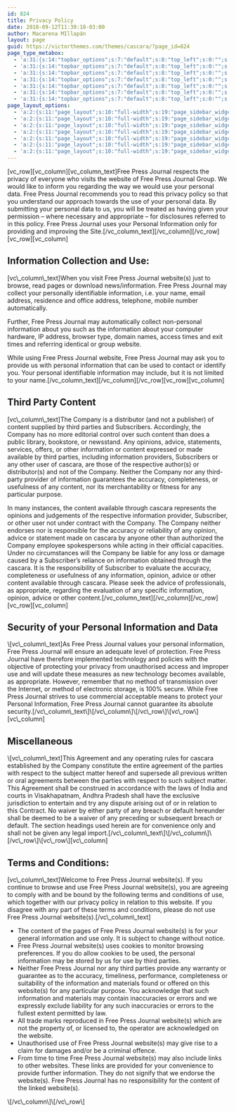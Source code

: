 ```yaml
---
id: 824
title: Privacy Policy
date: 2018-09-12T11:39:18-03:00
author: Macarena MIllapán
layout: page
guid: https://victorthemes.com/themes/cascara/?page_id=824
page_type_metabox:
  - 'a:31:{s:14:"topbar_options";s:7:"default";s:8:"top_left";s:0:"";s:9:"top_right";s:0:"";s:10:"top_center";s:0:"";s:17:"topbar_left_width";s:0:"";s:18:"topbar_right_width";s:0:"";s:19:"topbar_center_width";s:0:"";s:9:"topbar_bg";s:0:"";s:13:"topbar_border";s:0:"";s:18:"default_menu_color";s:0:"";s:24:"default_menu_hover_color";s:0:"";s:17:"sticky_menu_color";s:0:"";s:23:"sticky_menu_hover_color";s:0:"";s:11:"choose_menu";s:0:"";s:13:"sticky_header";s:7:"default";s:13:"sticky_footer";s:7:"default";s:11:"search_icon";s:7:"default";s:16:"fixed_navigation";s:7:"default";s:11:"banner_type";s:13:"default-title";s:17:"page_custom_title";s:0:"";s:19:"title_area_spacings";s:12:"padding-none";s:18:"title_top_spacings";s:0:"";s:21:"title_bottom_spacings";s:0:"";s:25:"titlebar_bg_overlay_color";s:0:"";s:16:"content_spacings";s:12:"padding-none";s:20:"content_top_spacings";s:0:"";s:23:"content_bottom_spacings";s:0:"";s:15:"copyright_style";s:9:"style-one";s:11:"hide_header";b:0;s:11:"hide_footer";b:0;s:14:"hide_copyright";b:0;}'
  - 'a:31:{s:14:"topbar_options";s:7:"default";s:8:"top_left";s:0:"";s:9:"top_right";s:0:"";s:10:"top_center";s:0:"";s:17:"topbar_left_width";s:0:"";s:18:"topbar_right_width";s:0:"";s:19:"topbar_center_width";s:0:"";s:9:"topbar_bg";s:0:"";s:13:"topbar_border";s:0:"";s:18:"default_menu_color";s:0:"";s:24:"default_menu_hover_color";s:0:"";s:17:"sticky_menu_color";s:0:"";s:23:"sticky_menu_hover_color";s:0:"";s:11:"choose_menu";s:0:"";s:13:"sticky_header";s:7:"default";s:13:"sticky_footer";s:7:"default";s:11:"search_icon";s:7:"default";s:16:"fixed_navigation";s:7:"default";s:11:"banner_type";s:13:"default-title";s:17:"page_custom_title";s:0:"";s:19:"title_area_spacings";s:12:"padding-none";s:18:"title_top_spacings";s:0:"";s:21:"title_bottom_spacings";s:0:"";s:25:"titlebar_bg_overlay_color";s:0:"";s:16:"content_spacings";s:12:"padding-none";s:20:"content_top_spacings";s:0:"";s:23:"content_bottom_spacings";s:0:"";s:15:"copyright_style";s:9:"style-one";s:11:"hide_header";b:0;s:11:"hide_footer";b:0;s:14:"hide_copyright";b:0;}'
  - 'a:31:{s:14:"topbar_options";s:7:"default";s:8:"top_left";s:0:"";s:9:"top_right";s:0:"";s:10:"top_center";s:0:"";s:17:"topbar_left_width";s:0:"";s:18:"topbar_right_width";s:0:"";s:19:"topbar_center_width";s:0:"";s:9:"topbar_bg";s:0:"";s:13:"topbar_border";s:0:"";s:18:"default_menu_color";s:0:"";s:24:"default_menu_hover_color";s:0:"";s:17:"sticky_menu_color";s:0:"";s:23:"sticky_menu_hover_color";s:0:"";s:11:"choose_menu";s:0:"";s:13:"sticky_header";s:7:"default";s:13:"sticky_footer";s:7:"default";s:11:"search_icon";s:7:"default";s:16:"fixed_navigation";s:7:"default";s:11:"banner_type";s:13:"default-title";s:17:"page_custom_title";s:0:"";s:19:"title_area_spacings";s:12:"padding-none";s:18:"title_top_spacings";s:0:"";s:21:"title_bottom_spacings";s:0:"";s:25:"titlebar_bg_overlay_color";s:0:"";s:16:"content_spacings";s:12:"padding-none";s:20:"content_top_spacings";s:0:"";s:23:"content_bottom_spacings";s:0:"";s:15:"copyright_style";s:9:"style-one";s:11:"hide_header";b:0;s:11:"hide_footer";b:0;s:14:"hide_copyright";b:0;}'
  - 'a:31:{s:14:"topbar_options";s:7:"default";s:8:"top_left";s:0:"";s:9:"top_right";s:0:"";s:10:"top_center";s:0:"";s:17:"topbar_left_width";s:0:"";s:18:"topbar_right_width";s:0:"";s:19:"topbar_center_width";s:0:"";s:9:"topbar_bg";s:0:"";s:13:"topbar_border";s:0:"";s:18:"default_menu_color";s:0:"";s:24:"default_menu_hover_color";s:0:"";s:17:"sticky_menu_color";s:0:"";s:23:"sticky_menu_hover_color";s:0:"";s:11:"choose_menu";s:0:"";s:13:"sticky_header";s:7:"default";s:13:"sticky_footer";s:7:"default";s:11:"search_icon";s:7:"default";s:16:"fixed_navigation";s:7:"default";s:11:"banner_type";s:13:"default-title";s:17:"page_custom_title";s:0:"";s:19:"title_area_spacings";s:12:"padding-none";s:18:"title_top_spacings";s:0:"";s:21:"title_bottom_spacings";s:0:"";s:25:"titlebar_bg_overlay_color";s:0:"";s:16:"content_spacings";s:12:"padding-none";s:20:"content_top_spacings";s:0:"";s:23:"content_bottom_spacings";s:0:"";s:15:"copyright_style";s:9:"style-one";s:11:"hide_header";b:0;s:11:"hide_footer";b:0;s:14:"hide_copyright";b:0;}'
  - 'a:31:{s:14:"topbar_options";s:7:"default";s:8:"top_left";s:0:"";s:9:"top_right";s:0:"";s:10:"top_center";s:0:"";s:17:"topbar_left_width";s:0:"";s:18:"topbar_right_width";s:0:"";s:19:"topbar_center_width";s:0:"";s:9:"topbar_bg";s:0:"";s:13:"topbar_border";s:0:"";s:18:"default_menu_color";s:0:"";s:24:"default_menu_hover_color";s:0:"";s:17:"sticky_menu_color";s:0:"";s:23:"sticky_menu_hover_color";s:0:"";s:11:"choose_menu";s:0:"";s:13:"sticky_header";s:7:"default";s:13:"sticky_footer";s:7:"default";s:11:"search_icon";s:7:"default";s:16:"fixed_navigation";s:7:"default";s:11:"banner_type";s:13:"default-title";s:17:"page_custom_title";s:0:"";s:19:"title_area_spacings";s:12:"padding-none";s:18:"title_top_spacings";s:0:"";s:21:"title_bottom_spacings";s:0:"";s:25:"titlebar_bg_overlay_color";s:0:"";s:16:"content_spacings";s:12:"padding-none";s:20:"content_top_spacings";s:0:"";s:23:"content_bottom_spacings";s:0:"";s:15:"copyright_style";s:9:"style-one";s:11:"hide_header";b:0;s:11:"hide_footer";b:0;s:14:"hide_copyright";b:0;}'
  - 'a:31:{s:14:"topbar_options";s:7:"default";s:8:"top_left";s:0:"";s:9:"top_right";s:0:"";s:10:"top_center";s:0:"";s:17:"topbar_left_width";s:0:"";s:18:"topbar_right_width";s:0:"";s:19:"topbar_center_width";s:0:"";s:9:"topbar_bg";s:0:"";s:13:"topbar_border";s:0:"";s:18:"default_menu_color";s:0:"";s:24:"default_menu_hover_color";s:0:"";s:17:"sticky_menu_color";s:0:"";s:23:"sticky_menu_hover_color";s:0:"";s:11:"choose_menu";s:0:"";s:13:"sticky_header";s:7:"default";s:13:"sticky_footer";s:7:"default";s:11:"search_icon";s:7:"default";s:16:"fixed_navigation";s:7:"default";s:11:"banner_type";s:13:"default-title";s:17:"page_custom_title";s:0:"";s:19:"title_area_spacings";s:12:"padding-none";s:18:"title_top_spacings";s:0:"";s:21:"title_bottom_spacings";s:0:"";s:25:"titlebar_bg_overlay_color";s:0:"";s:16:"content_spacings";s:12:"padding-none";s:20:"content_top_spacings";s:0:"";s:23:"content_bottom_spacings";s:0:"";s:15:"copyright_style";s:9:"style-one";s:11:"hide_header";b:0;s:11:"hide_footer";b:0;s:14:"hide_copyright";b:0;}'
  - 'a:31:{s:14:"topbar_options";s:7:"default";s:8:"top_left";s:0:"";s:9:"top_right";s:0:"";s:10:"top_center";s:0:"";s:17:"topbar_left_width";s:0:"";s:18:"topbar_right_width";s:0:"";s:19:"topbar_center_width";s:0:"";s:9:"topbar_bg";s:0:"";s:13:"topbar_border";s:0:"";s:18:"default_menu_color";s:0:"";s:24:"default_menu_hover_color";s:0:"";s:17:"sticky_menu_color";s:0:"";s:23:"sticky_menu_hover_color";s:0:"";s:11:"choose_menu";s:0:"";s:13:"sticky_header";s:7:"default";s:13:"sticky_footer";s:7:"default";s:11:"search_icon";s:7:"default";s:16:"fixed_navigation";s:7:"default";s:11:"banner_type";s:13:"default-title";s:17:"page_custom_title";s:0:"";s:19:"title_area_spacings";s:12:"padding-none";s:18:"title_top_spacings";s:0:"";s:21:"title_bottom_spacings";s:0:"";s:25:"titlebar_bg_overlay_color";s:0:"";s:16:"content_spacings";s:12:"padding-none";s:20:"content_top_spacings";s:0:"";s:23:"content_bottom_spacings";s:0:"";s:15:"copyright_style";s:9:"style-one";s:11:"hide_header";b:0;s:11:"hide_footer";b:0;s:14:"hide_copyright";b:0;}'
page_layout_options:
  - 'a:2:{s:11:"page_layout";s:10:"full-width";s:19:"page_sidebar_widget";s:0:"";}'
  - 'a:2:{s:11:"page_layout";s:10:"full-width";s:19:"page_sidebar_widget";s:0:"";}'
  - 'a:2:{s:11:"page_layout";s:10:"full-width";s:19:"page_sidebar_widget";s:0:"";}'
  - 'a:2:{s:11:"page_layout";s:10:"full-width";s:19:"page_sidebar_widget";s:0:"";}'
  - 'a:2:{s:11:"page_layout";s:10:"full-width";s:19:"page_sidebar_widget";s:0:"";}'
  - 'a:2:{s:11:"page_layout";s:10:"full-width";s:19:"page_sidebar_widget";s:0:"";}'
  - 'a:2:{s:11:"page_layout";s:10:"full-width";s:19:"page_sidebar_widget";s:0:"";}'
---
```

\[vc\_row\]\[vc\_column\]\[vc\_column\_text]Free Press Journal respects the privacy of everyone who visits the website of Free Press Journal Group. We would like to inform you regarding the way we would use your personal data. Free Press Journal recommends you to read this privacy policy so that you understand our approach towards the use of your personal data. By submitting your personal data to us, you will be treated as having given your permission – where necessary and appropriate – for disclosures referred to in this policy. Free Press Journal uses your Personal Information only for providing and improving the Site.[/vc\_column\_text\]\[/vc\_column\]\[/vc\_row\]\[vc\_row\][vc\_column]

<div class="section-title-wrap hanor-stitle-5d75b0115ba2c cpation-left ">
  <h2 class="section-title">
    Information Collection and Use:
  </h2>
</div>[vc\_column\_text]When you visit Free Press Journal website(s) just to browse, read pages or download news/information. Free Press Journal may collect your personally identifiable information, i.e. your name, email address, residence and office address, telephone, mobile number automatically.

Further, Free Press Journal may automatically collect non-personal information about you such as the information about your computer hardware, IP address, browser type, domain names, access times and exit times and referring identical or group website.

While using Free Press Journal website, Free Press Journal may ask you to provide us with personal information that can be used to contact or identify you. Your personal identifiable information may include, but it is not limited to your name.\[/vc\_column\_text\]\[/vc\_column\]\[/vc\_row\]\[vc\_row\][vc\_column]

<div class="section-title-wrap hanor-stitle-5d75b0115ba50 cpation-left ">
  <h2 class="section-title">
    Third Party Content
  </h2>
</div>[vc\_column\_text]The Company is a distributor (and not a publisher) of content supplied by third parties and Subscribers. Accordingly, the Company has no more editorial control over such content than does a public library, bookstore, or newsstand. Any opinions, advice, statements, services, offers, or other information or content expressed or made available by third parties, including information providers, Subscribers or any other user of cascara, are those of the respective author(s) or distributor(s) and not of the Company. Neither the Company nor any third-party provider of information guarantees the accuracy, completeness, or usefulness of any content, nor its merchantability or fitness for any particular purpose.

In many instances, the content available through cascara represents the opinions and judgements of the respective information provider, Subscriber, or other user not under contract with the Company. The Company neither endorses nor is responsible for the accuracy or reliability of any opinion, advice or statement made on cascara by anyone other than authorized the Company employee spokespersons while acting in their official capacities. Under no circumstances will the Company be liable for any loss or damage caused by a Subscriber’s reliance on information obtained through the cascara. It is the responsibility of Subscriber to evaluate the accuracy, completeness or usefulness of any information, opinion, advice or other content available through cascara. Please seek the advice of professionals, as appropriate, regarding the evaluation of any specific information, opinion, advice or other content.\[/vc\_column\_text\]\[/vc\_column\]\[/vc\_row\]\[vc\_row\][vc\_column]

<div class="section-title-wrap hanor-stitle-5d75b0115ba69 cpation-left ">
  <h2 class="section-title">
    Security of your Personal Information and Data
  </h2>
</div>\[vc\_column\_text]As Free Press Journal values your personal information, Free Press Journal will ensure an adequate level of protection. Free Press Journal have therefore implemented technology and policies with the objective of protecting your privacy from unauthorised access and improper use and will update these measures as new technology becomes available, as appropriate. However, remember that no method of transmission over the Internet, or method of electronic storage, is 100% secure. While Free Press Journal strives to use commercial acceptable means to protect your Personal Information, Free Press Journal cannot guarantee its absolute security.[/vc\_column\_text\]\[/vc\_column\]\[/vc\_row\]\[vc\_row\][vc\_column]

<div class="section-title-wrap hanor-stitle-5d75b0115ba7c cpation-left ">
  <h2 class="section-title">
    Miscellaneous
  </h2>
</div>\[vc\_column\_text]This Agreement and any operating rules for cascara established by the Company constitute the entire agreement of the parties with respect to the subject matter hereof and supersede all previous written or oral agreements between the parties with respect to such subject matter. This Agreement shall be construed in accordance with the laws of India and courts in Visakhapatnam, Andhra Pradesh shall have the exclusive jurisdiction to entertain and try any dispute arising out of or in relation to this Contract. No waiver by either party of any breach or default hereunder shall be deemed to be a waiver of any preceding or subsequent breach or default. The section headings used herein are for convenience only and shall not be given any legal import.[/vc\_column\_text\]\[/vc\_column\]\[/vc\_row\]\[vc\_row\][vc\_column]

<div class="section-title-wrap hanor-stitle-5d75b0115ba8c cpation-left ">
  <h2 class="section-title">
    Terms and Conditions:
  </h2>
</div>[vc\_column\_text]Welcome to Free Press Journal website(s). If you continue to browse and use Free Press Journal website(s), you are agreeing to comply with and be bound by the following terms and conditions of use, which together with our privacy policy in relation to this website. If you disagree with any part of these terms and conditions, please do not use Free Press Journal website(s).[/vc\_column\_text]

<ul class="cscra-list cscra-list-four  cscra-list-5d75b0115badd">
  <li>
    The content of the pages of Free Press Journal website(s) is for your general information and use only. It is subject to change without notice.
  </li>
  <li>
    Free Press Journal website(s) uses cookies to monitor browsing preferences. If you do allow cookies to be used, the personal information may be stored by us for use by third parties.
  </li>
  <li>
    Neither Free Press Journal nor any third parties provide any warranty or guarantee as to the accuracy, timeliness, performance, completeness or suitability of the information and materials found or offered on this website(s) for any particular purpose. You acknowledge that such information and materials may contain inaccuracies or errors and we expressly exclude liability for any such inaccuracies or errors to the fullest extent permitted by law.
  </li>
  <li>
    All trade marks reproduced in Free Press Journal website(s) which are not the property of, or licensed to, the operator are acknowledged on the website.
  </li>
  <li>
    Unauthorised use of Free Press Journal website(s) may give rise to a claim for damages and/or be a criminal offence.
  </li>
  <li>
    From time to time Free Press Journal website(s) may also include links to other websites. These links are provided for your convenience to provide further information. They do not signify that we endorse the website(s). Free Press Journal has no responsibility for the content of the linked website(s).
  </li>
</ul>\[/vc\_column\]\[/vc\_row\]